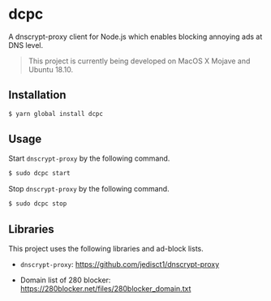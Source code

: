 # dcpc
A dnscrypt-proxy client for Node.js which enables blocking annoying ads at DNS level.

> This project is currently being developed on MacOS X Mojave and Ubuntu 18.10.
 
## Installation

```bash
$ yarn global install dcpc
```

## Usage

Start `dnscrypt-proxy` by the following command.
```bash
$ sudo dcpc start
```

Stop `dnscrypt-proxy` by the following command.

```bash
$ sudo dcpc stop
```

## Libraries

This project uses the following libraries and ad-block lists.

- `dnscrypt-proxy`: https://github.com/jedisct1/dnscrypt-proxy

- Domain list of 280 blocker: https://280blocker.net/files/280blocker_domain.txt
